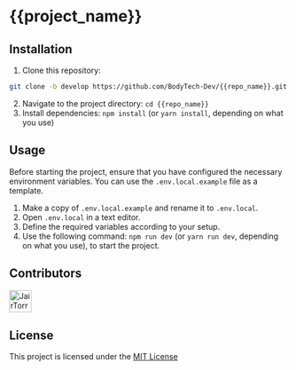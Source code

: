 # {{project_name}}

## Installation

1. Clone this repository:

```bash
git clone -b develop https://github.com/BodyTech-Dev/{{repo_name}}.git
```

2. Navigate to the project directory: `cd {{repo_name}}`
3. Install dependencies: `npm install` (or `yarn install`, depending on what you use)

## Usage

Before starting the project, ensure that you have configured the necessary environment variables. You can use the `.env.local.example` file as a template.

1. Make a copy of `.env.local.example` and rename it to `.env.local`.
2. Open `.env.local` in a text editor.
3. Define the required variables according to your setup.
4. Use the following command: `npm run dev` (or `yarn run dev`, depending on what you use), to start the project.

## Contributors

<!-- ALL-CONTRIBUTORS-LIST:START -->

<a href='https://github.com/JairTorres1003' target='_blank'><img src='https://images.weserv.nl/?url=https://avatars.githubusercontent.com/u/83931760?v=4&h=100&w=100&mask=circle' alt='JairTorres1003' title='JairTorres1003' width='40' height='40' /></a>

<!-- ALL-CONTRIBUTORS-LIST:END -->

## License

This project is licensed under the [MIT License](LICENSE)
